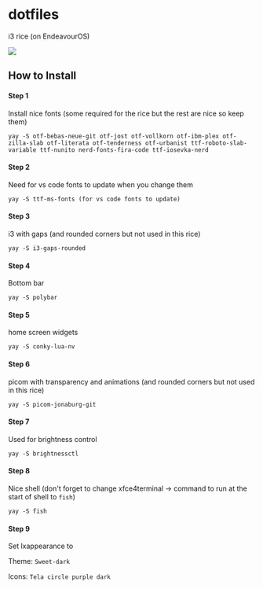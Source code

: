 # dotfiles
i3 rice (on EndeavourOS)

![](/home/georgep/FILES/Keepers/Ricing/dotfiles/preview.png)

## How to Install

#### Step 1

Install nice fonts (some required for the rice but the rest are nice so keep them)

 ```
 yay -S otf-bebas-neue-git otf-jost otf-vollkorn otf-ibm-plex otf-zilla-slab otf-literata otf-tenderness otf-urbanist ttf-roboto-slab-variable ttf-nunito nerd-fonts-fira-code ttf-iosevka-nerd
 ```

#### Step 2

Need for vs code fonts to update when you change them

```
yay -S ttf-ms-fonts (for vs code fonts to update)
```

#### Step 3

i3 with gaps (and rounded corners but not used in this rice)

```
yay -S i3-gaps-rounded
```

#### Step 4

Bottom bar

```
yay -S polybar
```

#### Step 5

home screen widgets

```
yay -S conky-lua-nv
```

#### Step 6

picom with transparency and animations (and rounded corners but not used in this rice)

```
yay -S picom-jonaburg-git
```

#### Step 7

Used for brightness control

```
yay -S brightnessctl
```

#### Step 8

Nice shell (don't forget to change xfce4terminal -> command to run at the start of shell to `fish`)

```
yay -S fish
```

#### Step 9

Set lxappearance to

Theme: `Sweet-dark`

Icons: `Tela circle purple dark`
